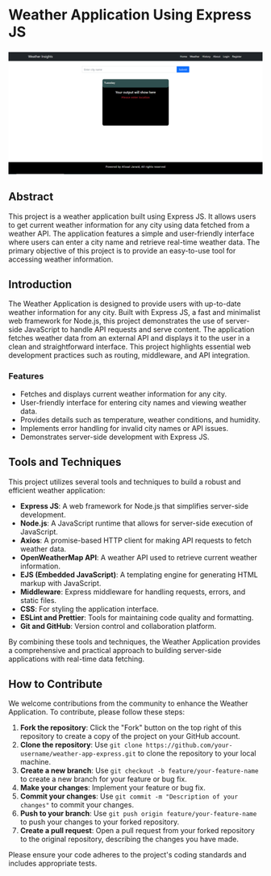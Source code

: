 # Weather Application Using Express JS
###

![Weather Application Using Express JS](https://github.com/afzaaljavaid47/Weather-Applictaion-Using-Express-Js/blob/master/Banner.PNG)
###
## Abstract

This project is a weather application built using Express JS. It allows users to get current weather information for any city using data fetched from a weather API. The application features a simple and user-friendly interface where users can enter a city name and retrieve real-time weather data. The primary objective of this project is to provide an easy-to-use tool for accessing weather information.

## Introduction

The Weather Application is designed to provide users with up-to-date weather information for any city. Built with Express JS, a fast and minimalist web framework for Node.js, this project demonstrates the use of server-side JavaScript to handle API requests and serve content. The application fetches weather data from an external API and displays it to the user in a clean and straightforward interface. This project highlights essential web development practices such as routing, middleware, and API integration.

### Features

- Fetches and displays current weather information for any city.
- User-friendly interface for entering city names and viewing weather data.
- Provides details such as temperature, weather conditions, and humidity.
- Implements error handling for invalid city names or API issues.
- Demonstrates server-side development with Express JS.

## Tools and Techniques

This project utilizes several tools and techniques to build a robust and efficient weather application:

- **Express JS**: A web framework for Node.js that simplifies server-side development.
- **Node.js**: A JavaScript runtime that allows for server-side execution of JavaScript.
- **Axios**: A promise-based HTTP client for making API requests to fetch weather data.
- **OpenWeatherMap API**: A weather API used to retrieve current weather information.
- **EJS (Embedded JavaScript)**: A templating engine for generating HTML markup with JavaScript.
- **Middleware**: Express middleware for handling requests, errors, and static files.
- **CSS**: For styling the application interface.
- **ESLint and Prettier**: Tools for maintaining code quality and formatting.
- **Git and GitHub**: Version control and collaboration platform.

By combining these tools and techniques, the Weather Application provides a comprehensive and practical approach to building server-side applications with real-time data fetching.


## How to Contribute

We welcome contributions from the community to enhance the Weather Application. To contribute, please follow these steps:

1. **Fork the repository**: Click the "Fork" button on the top right of this repository to create a copy of the project on your GitHub account.
2. **Clone the repository**: Use `git clone https://github.com/your-username/weather-app-express.git` to clone the repository to your local machine.
3. **Create a new branch**: Use `git checkout -b feature/your-feature-name` to create a new branch for your feature or bug fix.
4. **Make your changes**: Implement your feature or bug fix.
5. **Commit your changes**: Use `git commit -m "Description of your changes"` to commit your changes.
6. **Push to your branch**: Use `git push origin feature/your-feature-name` to push your changes to your forked repository.
7. **Create a pull request**: Open a pull request from your forked repository to the original repository, describing the changes you have made.

Please ensure your code adheres to the project's coding standards and includes appropriate tests.
